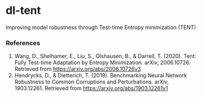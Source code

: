 # dl-tent
Improving model robustness through Test-time Entropy minimization (TENT)

### References
1. Wang, D., Shelhamer, E., Liu, S., Olshausen, B., & Darrell, T. (2020). Tent: Fully Test-time Adaptation by Entropy Minimization. arXiv, 2006.10726. Retrieved from https://arxiv.org/abs/2006.10726v3
2. Hendrycks, D., & Dietterich, T. (2019). Benchmarking Neural Network Robustness to Common Corruptions and Perturbations. arXiv, 1903.12261. Retrieved from https://arxiv.org/abs/1903.12261v1
